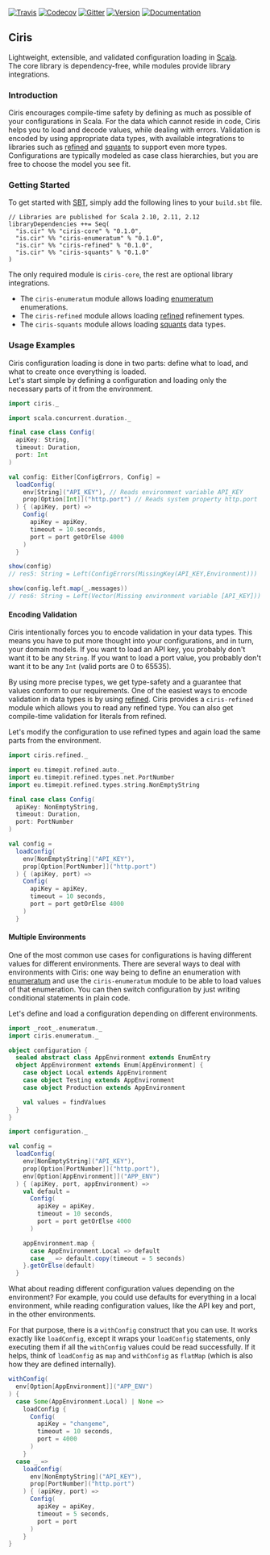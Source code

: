 [![Travis](https://img.shields.io/travis/vlovgr/ciris/master.svg)](https://travis-ci.org/vlovgr/ciris) [![Codecov](https://img.shields.io/codecov/c/github/vlovgr/ciris.svg)](https://codecov.io/gh/vlovgr/ciris) [![Gitter](https://img.shields.io/gitter/room/vlovgr/ciris.svg?colorB=4db798)](https://gitter.im/vlovgr/ciris) [![Version](https://img.shields.io/maven-central/v/is.cir/ciris-core_2.12.svg?color=blue&label=version)](https://index.scala-lang.org/vlovgr/ciris) [![Documentation](https://img.shields.io/maven-central/v/is.cir/ciris-core_2.12.svg?color=blue&label=docs)](https://www.javadoc.io/doc/is.cir/ciris-core_2.12)

## Ciris
Lightweight, extensible, and validated configuration loading in [Scala][scala].  
The core library is dependency-free, while modules provide library integrations.

### Introduction
Ciris encourages compile-time safety by defining as much as possible of your configurations in Scala. For the data which cannot reside in code, Ciris helps you to load and decode values, while dealing with errors. Validation is encoded by using appropriate data types, with available integrations to libraries such as [refined][refined] and [squants][squants] to support even more types. Configurations are typically modeled as case class hierarchies, but you are free to choose the model you see fit.

### Getting Started
To get started with [SBT][sbt], simply add the following lines to your `build.sbt` file.

```
// Libraries are published for Scala 2.10, 2.11, 2.12
libraryDependencies ++= Seq(
  "is.cir" %% "ciris-core" % "0.1.0",
  "is.cir" %% "ciris-enumeratum" % "0.1.0",
  "is.cir" %% "ciris-refined" % "0.1.0",
  "is.cir" %% "ciris-squants" % "0.1.0"
)
```

The only required module is `ciris-core`, the rest are optional library integrations.

- The `ciris-enumeratum` module allows loading [enumeratum][enumeratum] enumerations.
- The `ciris-refined` module allows loading [refined][refined] refinement types.
- The `ciris-squants` module allows loading [squants][squants] data types.

### Usage Examples
Ciris configuration loading is done in two parts: define what to load, and what to create once everything is loaded.  
Let's start simple by defining a configuration and loading only the necessary parts of it from the environment.

```scala
import ciris._

import scala.concurrent.duration._

final case class Config(
  apiKey: String,
  timeout: Duration,
  port: Int
)

val config: Either[ConfigErrors, Config] =
  loadConfig(
    env[String]("API_KEY"), // Reads environment variable API_KEY
    prop[Option[Int]]("http.port") // Reads system property http.port
  ) { (apiKey, port) =>
    Config(
      apiKey = apiKey,
      timeout = 10.seconds,
      port = port getOrElse 4000
    )
  }

```

```scala
show(config)
// res5: String = Left(ConfigErrors(MissingKey(API_KEY,Environment)))

show(config.left.map(_.messages))
// res6: String = Left(Vector(Missing environment variable [API_KEY]))
```

#### Encoding Validation
Ciris intentionally forces you to encode validation in your data types. This means you have to put more thought into your configurations, and in turn, your domain models. If you want to load an API key, you probably don't want it to be any `String`. If you want to load a port value, you probably don't want it to be any `Int` (valid ports are 0 to 65535).

By using more precise types, we get type-safety and a guarantee that values conform to our requirements. One of the easiest ways to encode validation in data types is by using [refined][refined]. Ciris provides a `ciris-refined` module which allows you to read any refined type. You can also get compile-time validation for literals from refined.

Let's modify the configuration to use refined types and again load the same parts from the environment.

```scala
import ciris.refined._

import eu.timepit.refined.auto._
import eu.timepit.refined.types.net.PortNumber
import eu.timepit.refined.types.string.NonEmptyString

final case class Config(
  apiKey: NonEmptyString,
  timeout: Duration,
  port: PortNumber
)

val config =
  loadConfig(
    env[NonEmptyString]("API_KEY"),
    prop[Option[PortNumber]]("http.port")
  ) { (apiKey, port) =>
    Config(
      apiKey = apiKey,
      timeout = 10 seconds,
      port = port getOrElse 4000
    )
  }
```

#### Multiple Environments
One of the most common use cases for configurations is having different values for different environments. There are several ways to deal with environments with Ciris: one way being to define an enumeration with [enumeratum][enumeratum] and use the `ciris-enumeratum` module to be able to load values of that enumeration. You can then switch configuration by just writing conditional statements in plain code.

Let's define and load a configuration depending on different environments.

```scala
import _root_.enumeratum._
import ciris.enumeratum._

object configuration {
  sealed abstract class AppEnvironment extends EnumEntry
  object AppEnvironment extends Enum[AppEnvironment] {
    case object Local extends AppEnvironment
    case object Testing extends AppEnvironment
    case object Production extends AppEnvironment

    val values = findValues
  }
}

import configuration._

val config =
  loadConfig(
    env[NonEmptyString]("API_KEY"),
    prop[Option[PortNumber]]("http.port"),
    env[Option[AppEnvironment]]("APP_ENV")
  ) { (apiKey, port, appEnvironment) =>
    val default =
      Config(
        apiKey = apiKey,
        timeout = 10 seconds,
        port = port getOrElse 4000
      )

    appEnvironment.map {
      case AppEnvironment.Local => default
      case _ => default.copy(timeout = 5 seconds)
    }.getOrElse(default)
  }
```

What about reading different configuration values depending on the environment? For example, you could use defaults for everything in a local environment, while reading configuration values, like the API key and port, in the other environments.

For that purpose, there is a `withConfig` construct that you can use. It works exactly like `loadConfig`, except it wraps your `loadConfig` statements, only executing them if all the `withConfig` values could be read successfully. If it helps, think of `loadConfig` as `map` and `withConfig` as `flatMap` (which is also how they are defined internally).

```scala
withConfig(
  env[Option[AppEnvironment]]("APP_ENV")
) {
  case Some(AppEnvironment.Local) | None =>
    loadConfig {
      Config(
        apiKey = "changeme",
        timeout = 10 seconds,
        port = 4000
      )
    }
  case _ =>
    loadConfig(
      env[NonEmptyString]("API_KEY"),
      prop[PortNumber]("http.port")
    ) { (apiKey, port) =>
      Config(
        apiKey = apiKey,
        timeout = 5 seconds,
        port = port
      )
    }
}
```

[enumeratum]: https://github.com/lloydmeta/enumeratum
[refined]: https://github.com/fthomas/refined
[squants]: http://www.squants.com
[sbt]: http://www.scala-sbt.org
[scala]: http://www.scala-lang.org
